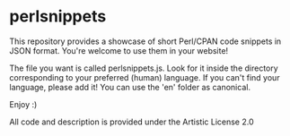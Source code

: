 perlsnippets
============

This repository provides a showcase of short Perl/CPAN code snippets
in JSON format. You're welcome to use them in your website!

The file you want is called perlsnippets.js. Look for it inside the
directory corresponding to your preferred (human) language. If you can't
find your language, please add it! You can use the 'en' folder
as canonical.

Enjoy :)

All code and description is provided under the Artistic License 2.0
